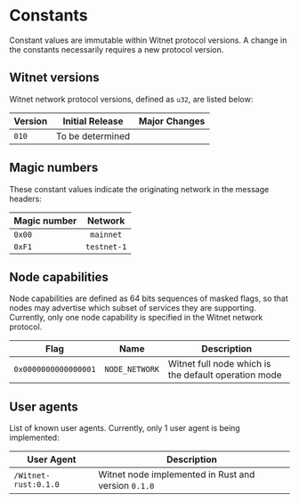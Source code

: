 # Constants

Constant values are immutable within Witnet protocol versions. A change in the constants necessarily requires a new protocol version.

## Witnet versions

Witnet network protocol versions, defined as `u32`, are listed below:

| Version | Initial Release  | Major Changes |
| ------- | ---------------- | ------------- |
| `010`   | To be determined |               |

## Magic numbers

These constant values indicate the originating network in the message headers:

 | Magic number | Network     |
 | ------------ | :---------: |
 | `0x00`       | `mainnet`   |
 | `0xF1`       | `testnet-1` |

## Node capabilities

Node capabilities are defined as 64 bits sequences of masked flags, so that nodes may advertise which subset of services they are supporting. Currently, only one node capability is specified in the Witnet network protocol.

| Flag                 | Name           | Description                                          |
| -------------------- | -------------- | ---------------------------------------------------- |
| `0x0000000000000001` | `NODE_NETWORK` | Witnet full node which is the default operation mode |

## User agents

List of known user agents. Currently, only 1 user agent is being implemented:

| User Agent           | Description                                         |
| -------------------- | --------------------------------------------------- |
| `/Witnet-rust:0.1.0` | Witnet node implemented in Rust and version `0.1.0` |
